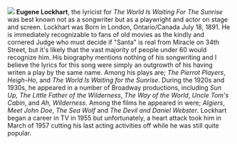 ![](/images/genelockhart.jpg)
**Eugene Lockhart**, the lyricist for *The World Is Waiting For The Sunrise* was best known not as a songwriter but as a playwright and actor on stage and screen. Lockhart was Born in London, Ontario/Canada July 18, 1891. He is immediately recognizable to fans of old movies as the kindly and cornered Judge who must decide if "Santa" is real from Miracle on 34th Street, but it's likely that the vast majority of people under 60 would recognize him. His biography mentions nothing of his songwriting and I believe the lyrics for this song were simply an outgrowth of his having writen a play by the same name. Among his plays are; *The Pierrot Players*, *Heigh-Ho*, and *The World Is Waiting for the Sunrise*. During the 1920s and 1930s, he appeared in a number of Broadway productions, including *Sun Up, The Little Father of the Wilderness*, *The Way of the World*, *Uncle Tom's Cabin*, and *Ah, Wilderness*. Among the films he appeared in were; *Algiers*, *Meet John Doe*, *The Sea Wolf* and *The Devil and Daniel Webster*. Lockhart began a career in TV in 1955 but unfortunately, a heart attack took him in March of 1957 cutting his last acting activities off while he was still quite popular. 